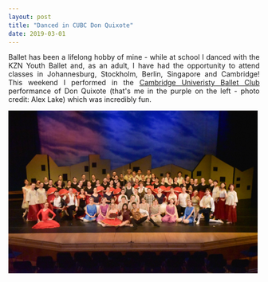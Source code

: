 ```yaml
---
layout: post
title: "Danced in CUBC Don Quixote"
date: 2019-03-01
---
```


<p align="justify">
  Ballet has been a lifelong hobby of mine - 
  while at school I danced with the KZN Youth Ballet and, as an adult, 
  I have had the opportunity to attend classes in Johannesburg, Stockholm, Berlin, Singapore and Cambridge! This weekend I 
  performed in the <a href="http://www.cambridgeballetclub.co.uk/">Cambridge Univeristy Ballet Club</a> 
  performance of Don Quixote (that's me in the purple on the left - photo credit: Alex Lake) which was incredibly fun.
</p>

<img src="/images/DonQ.jpg" width="500"/>

<p>
  <br/>
  <br/>
</p>
